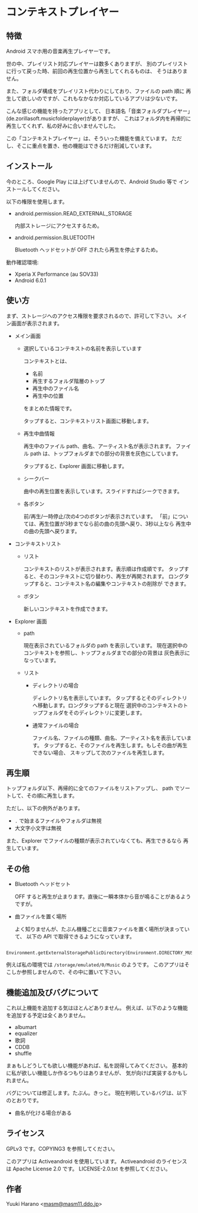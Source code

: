 # コンテキストプレイヤー

## 特徴

Android スマホ用の音楽再生プレイヤーです。

世の中、プレイリスト対応プレイヤーは数多くありますが、
別のプレイリストに行って戻った時、前回の再生位置から再生してくれるものは、
そうはありません。

また、フォルダ構成をプレイリスト代わりにしており、ファイルの path 順に
再生して欲しいのですが、これもなかなか対応しているアプリは少ないです。

こんな感じの機能を持ったアプリとして、
日本語名「音楽フォルダプレイヤー」(de.zorillasoft.musicfolderplayer)がありますが、
これはフォルダ内を再帰的に再生してくれず、私の好みに合いませんでした。

この「コンテキストプレイヤー」は、そういった機能を備えています。
ただし、そこに重点を置き、他の機能はできるだけ削減しています。

## インストール

今のところ、Google Play には上げていませんので、Android Studio 等で
インストールしてください。

以下の権限を使用します。
- android.permission.READ_EXTERNAL_STORAGE

  内部ストレージにアクセスするため。

- android.permission.BLUETOOTH

  Bluetooth ヘッドセットが OFF されたら再生を停止するため。

動作確認環境:
- Xperia X Performance (au SOV33)
- Android 6.0.1

## 使い方

まず、ストレージへのアクセス権限を要求されるので、許可して下さい。
メイン画面が表示されます。

- メイン画面

  - 選択しているコンテキストの名前を表示しています

    コンテキストとは、

      - 名前
      - 再生するフォルダ階層のトップ
      - 再生中のファイル名
      - 再生中の位置

    をまとめた情報です。

    タップすると、コンテキストリスト画面に移動します。

  - 再生中曲情報

    再生中のファイル path、曲名、アーティスト名が表示されます。
    ファイル path は、トップフォルダまでの部分の背景を灰色にしています。
    
    タップすると、Explorer 画面に移動します。

  - シークバー

    曲中の再生位置を表示しています。スライドすればシークできます。

  - 各ボタン

    前/再生/一時停止/次の4つのボタンが表示されています。
    「前」については、再生位置が3秒までなら前の曲の先頭へ戻り、3秒以上なら
    再生中の曲の先頭へ戻ります。

- コンテキストリスト

  - リスト

    コンテキストのリストが表示されます。表示順は作成順です。
    タップすると、そのコンテキストに切り替わり、再生が再開されます。
    ロングタップすると、コンテキスト名の編集やコンテキストの削除が
    できます。

  - ボタン

    新しいコンテキストを作成できます。

- Explorer 画面

  - path

    現在表示されているフォルダの path を表示しています。
    現在選択中のコンテキストを参照し、トップフォルダまでの部分の背景は
    灰色表示になっています。

  - リスト

    - ディレクトリの場合

      ディレクトリ名を表示しています。
      タップするとそのディレクトリへ移動します。ロングタップすると現在
      選択中のコンテキストのトップフォルダをそのディレクトリに変更します。

    - 通常ファイルの場合

      ファイル名、ファイルの種類、曲名、アーティスト名を表示しています。
      タップすると、そのファイルを再生します。もしその曲が再生できない場合、
      スキップして次のファイルを再生します。

## 再生順

トップフォルダ以下、再帰的に全てのファイルをリストアップし、
path でソートして、その順に再生します。

ただし、以下の例外があります。
- `.` で始まるファイルやフォルダは無視
- 大文字小文字は無視

また、Explorer でファイルの種類が表示されていなくても、再生できるなら
再生しています。

## その他

- Bluetooth ヘッドセット

  OFF すると再生が止まります。直後に一瞬本体から音が鳴ることがあるようですが。

- 曲ファイルを置く場所

  よく知りませんが、たぶん機種ごとに音楽ファイルを置く場所が決まっていて、
  以下の API で取得できるようになっています。
```
    Environment.getExternalStoragePublicDirectory(Environment.DIRECTORY_MUSIC);
```
  例えば私の環境では `/storage/emulated/0/Music` のようです。
  このアプリはそこしか参照しませんので、その中に置いて下さい。

## 機能追加及びバグについて

これ以上機能を追加する気はほとんどありません。
例えば、以下のような機能を追加する予定は全くありません。

- albumart
- equalizer
- 歌詞
- CDDB
- shuffle

まぁもしどうしても欲しい機能があれば、私を説得してみてください。
基本的に私が欲しい機能しか作るつもりはありませんが、
気が向けば実装するかもしれません。

バグについては修正します。たぶん。きっと。
現在判明しているバグは、以下のとおりです。

- 曲名が化ける場合がある

## ライセンス

GPLv3 です。COPYING3 を参照してください。

このアプリは Activeandroid を使用しています。
Activeandroid のライセンスは Apache License 2.0 です。
LICENSE-2.0.txt を参照してください。

## 作者

Yuuki Harano &lt;masm@masm11.ddo.jp&gt;
